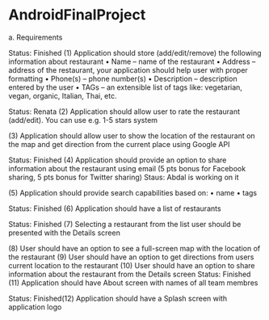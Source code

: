 # AndroidFinalProject

a. Requirements

Status: Finished (1) Application should store (add/edit/remove) the following information about restaurant
• Name – name of the restaurant
• Address – address of the restaurant, your application should help user with proper formatting 
• Phone(s) – phone number(s) 
• Description – description entered by the user
• TAGs – an extensible list of tags like: vegetarian, vegan, organic, Italian, Thai, etc.


Status: Renata (2) Application should allow user to rate the restaurant (add/edit). You can use e.g. 1-5 stars system

(3) Application should allow user to show the location of the restaurant on the map and get
direction from the current place using Google API


Status: Finished (4) Application should provide an option to share information about the restaurant using email (5
pts bonus for Facebook sharing, 5 pts bonus for Twitter sharing)
Staus: Abdal is working on it 

(5) Application should provide search capabilities based on:
• name
• tags

Status: Finished (6) Application should have a list of restaurants

Status: Finished (7) Selecting a restaurant from the list user should be presented with the Details screen


(8) User should have an option to see a full-screen map with the location of the restaurant
(9) User should have an option to get directions from users current location to the restaurant
(10) User should have an option to share information about the restaurant from the Details screen
Status: Finished (11) Application should have About screen with names of all team membres

Status: Finished(12) Application should have a Splash screen with application logo

